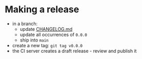 # Making a release

- in a branch:
  - update [CHANGELOG.md](CHANGELOG.md)
  - update all occurrences of `0.0.0`
  - ship into `main`
- create a new tag: `git tag v0.0.0`
- the CI server creates a draft release - review and publish it
